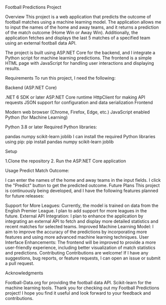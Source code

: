 Football Predictions Project

Overview
This project is a web application that predicts the outcome of football matches using a machine learning model. The application allows me to input the names of the home and away teams, and it returns a prediction of the match outcome (Home Win or Away Win). Additionally, the application fetches and displays the last 5 matches of a specified team using an external football data API.

The project is built using ASP.NET Core for the backend, and I integrate a Python script for machine learning predictions. The frontend is a simple HTML page with JavaScript for handling user interactions and displaying results.

Requirements
To run this project, I need the following:

Backend (ASP.NET Core)

.NET 6 SDK or later
ASP.NET Core runtime
HttpClient for making API requests
JSON support for configuration and data serialization
Frontend

Modern web browser (Chrome, Firefox, Edge, etc.)
JavaScript enabled
Python (for Machine Learning)

Python 3.8 or later
Required Python libraries:

pandas
numpy
scikit-learn
joblib
I can install the required Python libraries using pip:
pip install pandas numpy scikit-learn joblib

Setup

1.Clone the repository
2. Run the ASP.NET Core application



Usage
Predict Match Outcome:

I can enter the names of the home and away teams in the input fields.
I click the "Predict" button to get the predicted outcome.
Future Plans
This project is continuously being developed, and I have the following features planned for future releases:

Support for More Leagues: Currently, the model is trained on data from the English Premier League. I plan to add support for more leagues in the future.
External API Integration: I plan to enhance the application by integrating an external API to fetch and display more detailed statistics and recent matches for selected teams.
Improved Machine Learning Model: I aim to improve the accuracy of the predictions by incorporating more features and using more advanced machine learning techniques.
User Interface Enhancements: The frontend will be improved to provide a more user-friendly experience, including better visualization of match statistics and predictions.
Contributing
Contributions are welcome! If I have any suggestions, bug reports, or feature requests, I can open an issue or submit a pull request.

Acknowledgments

Football-Data.org for providing the football data API.
Scikit-learn for the machine learning tools.
Thank you for checking out my Football Predictions project! I hope you find it useful and look forward to your feedback and contributions.
